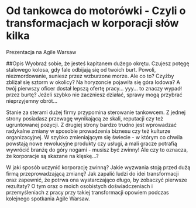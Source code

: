# Od tankowca do motorówki - Czyli o transformacjach w korporacji słów kilka

Prezentacja na Agile Warsaw

##Opis
Wyobraź sobie, że jesteś kapitanem dużego okrętu. Czujesz potęgę stalowego kolosa, gdy fale odbijają się od twoich burt. Powoli, niezmordowanie, suniesz przez wzburzone morze. Ale co to? Czyżby zbliżał się sztorm w okolicy? Na horyzoncie pojawiła się góra lodowa? A twój pierwszy oficer dostał lepszą ofertę pracy... yyy... to znaczy wypadł przez burtę? Jeżeli szybko nie zaczniesz działać, sprawy mogą przybrać nieprzyjemny obrót...

Stanie za sterami dużej firmy przypomina sterowanie tankowcem. Z jednej strony posiadasz przewagę wynikającą ze skali, reputacji czy też ugruntowanej pozycji. Z drugiej strony bardzo trudno jest wprowadzać radykalne zmiany w sposobie prowadzenia biznesu czy też kulturze organizacyjnej. W szybko zmieniającym się świecie - w którym co chwila powstają nowe rewolucyjne produkty czy usługi, a mali gracze potrafią wywrócić branżę do góry nogami - musisz być zwinny! Ale czy to oznacza, że korporacje są skazane na klęskę...?

W jaki sposób uczynić korporację zwinną? Jakie wyzwania stoją przed dużą firmą przeprowadzającą zmianę? Jak zapalić ludzi do idei transformacji oraz zapewnić, że potrwa ona wystarczająco długo, by zobaczyć pierwsze rezultaty? O tym oraz o moich osobistych doświadczeniach i przemyśleniach z pracy przy takiej transformacji opowiem podczas kolejnego spotkania Agile Warsaw.
